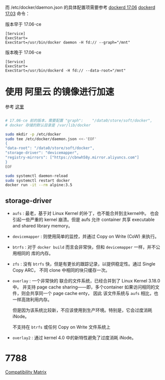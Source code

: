 
而 /etc/docker/daemon.json 的具体配置项需要参考 
[dockerd 17.06](https://docs.docker.com/engine/reference/commandline/dockerd/) 
[dockerd 17.03](https://docs.docker.com/v17.03/engine/reference/commandline/dockerd/)
命令：

版本早于 17.06-ce

```text
[Service]
ExecStart=
ExecStart=/usr/bin/docker daemon -H fd:// --graph="/mnt"
```
版本晚于 17.06-ce

```text
[Service]
ExecStart=
ExecStart=/usr/bin/dockerd -H fd:// --data-root="/mnt"
```


# 使用 阿里云 的镜像进行加速

参考 [这里](https://cr.console.aliyun.com/#/accelerator)

```bash

# 17.06-ce 前的版本，需要配置 "graph":    "/data0/store/soft/docker", 
# docker 存储的默认目录是 /var/lib/docker

sudo mkdir -p /etc/docker
sudo tee /etc/docker/daemon.json <<-'EOF'
{
"data-root": "/data0/store/soft/docker",
"storage-driver": "devicemapper",
"registry-mirrors": ["https://cbnwh58y.mirror.aliyuncs.com"]
}
EOF

sudo systemctl daemon-reload
sudo systemctl restart docker
docker run -it --rm alpine:3.5
```


## storage-driver

* `aufs` : 最老，基于对 Linux Kernel 的补丁，也不能合并到主kernel中。
也会引起一些严重的 kernel 崩溃。但是 aufs 允许 container 共享 executable and shared library memory。

* `devicemapper` : 则使用简单的监控，并通过 Copy on Write (CoW) 来执行。
* `btrfs` : 对于 `docker build` 而言会非常快，但和 `devicemapper` 一样，并不公用相同的 库的内存。
* `zfs` : 没有 `btrfs` 快，但是有更长的跟踪记录，以提供稳定性。通过 Single Copy ARC， 不同 clone 中相同的块只缓存一次。
* `overlay` : 一个非常快的 联合的文件系统，已经合并到了 Linux Kernel 3.18.0 中。
并支持 page cache sharing——即，多个container 如果访问相同的文件，则会共享同一个 page cache enty，
因此 该文件系统与 `aufs` 相比，也一样高效利用内存。

   但是因为该系统比较新，不应该使用到生产环境。特别是，它会过度消耗 iNode。
   
   不支持在 `btrfs` 或任何 Copy on Write 文件系统上
* `overlay2` : 通过 kernel 4.0 中的新特性避免了过度消耗 iNode。



# 7788

[Compatibility Matrix](https://success.docker.com/Policies/Compatibility_Matrix)


